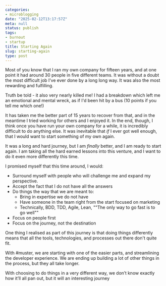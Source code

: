 ```yaml
---
categories:
- microblogging
date: "2025-02-12T13:17:57Z"
meta: null
status: publish
tags:
- burnout
- startup
title: Starting Again
slug: starting-again
type: post
---
```


Most of you know that I ran my own company for fifteen years, and at one point
it had around 30 people in five different teams. It was without a doubt the most
difficult job I've ever done by a long long way. It was also the most rewarding
and fulfilling.

Truth be told - it also very nearly killed me! I had a breakdown which left me
an emotional and mental wreck, as if I'd been hit by a bus (10 points if you
tell me which one!)

It has taken me the better part of 15 years to recover from that, and in the
meantime I tried working for others and I enjoyed it. In the end, though, I
think once you have run your own company for a while, it is incredibly difficult
to do anything else. It was inevitable that _if_ I ever got well enough, that I
would want to start something of my own again.

It was a long and hard journey, but I am _finally_ better, and I am ready to
start again. I am taking all the hard earned lessons into this venture, and I
want to do it even more differently this time.

I promised myself that this time around, I would:

- Surround myself with people who will challenge me and expand my perspective.
- Accept the fact that I do not have all the answers
- Do things the way that we are meant to:
  - Bring in expertise we do not have
  - Have someone in the team right from the start focused on marketing
  - Technically, BDD, TDD, Agile, Lean, ""The only way to go fast is to go
    well""
- Focus on people first
- Focus on the journey, not the destination

One thing I realised as part of this journey is that doing things differently
means that all the tools, technologies, and processes out there don't quite fit.

With #muster, we are starting with one of the easier parts, and streamlining the
developer experience. We are ending up building a lot of other things in the
process, but they all take longer.

With choosing to do things in a very different way, we don’t know exactly how
it’ll all pan out, but it will an interesting journey
